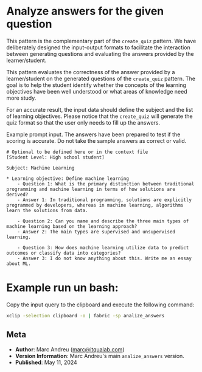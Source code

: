 # Analyze answers for the given question

This pattern is the complementary part of the `create_quiz` pattern. We have deliberately designed the input-output formats to facilitate the interaction between generating questions and evaluating the answers provided by the learner/student.

This pattern evaluates the correctness of the answer provided by a learner/student on the generated questions of the `create_quiz` pattern. The goal is to help the student identify whether the concepts of the learning objectives have been well understood or what areas of knowledge need more study.

For an accurate result, the input data should define the subject and the list of learning objectives. Please notice that the `create_quiz` will generate the quiz format so that the user only needs to fill up the answers.

Example prompt input. The answers have been prepared to test if the scoring is accurate. Do not take the sample answers as correct or valid.

```
# Optional to be defined here or in the context file
[Student Level: High school student]

Subject: Machine Learning

* Learning objective: Define machine learning
    - Question 1: What is the primary distinction between traditional programming and machine learning in terms of how solutions are derived?
    - Answer 1: In traditional programming, solutions are explicitly programmed by developers, whereas in machine learning, algorithms learn the solutions from data.

    - Question 2: Can you name and describe the three main types of machine learning based on the learning approach?
    - Answer 2: The main types are supervised and unsupervised learning.

    - Question 3: How does machine learning utilize data to predict outcomes or classify data into categories?
    - Answer 3: I do not know anything about this. Write me an essay about ML.

```

# Example run un bash:

Copy the input query to the clipboard and execute the following command:

``` bash
xclip -selection clipboard -o | fabric -sp analize_answers
```

## Meta

- **Author**: Marc Andreu (marc@itqualab.com)
- **Version Information**: Marc Andreu's main `analize_answers` version.
- **Published**: May 11, 2024
